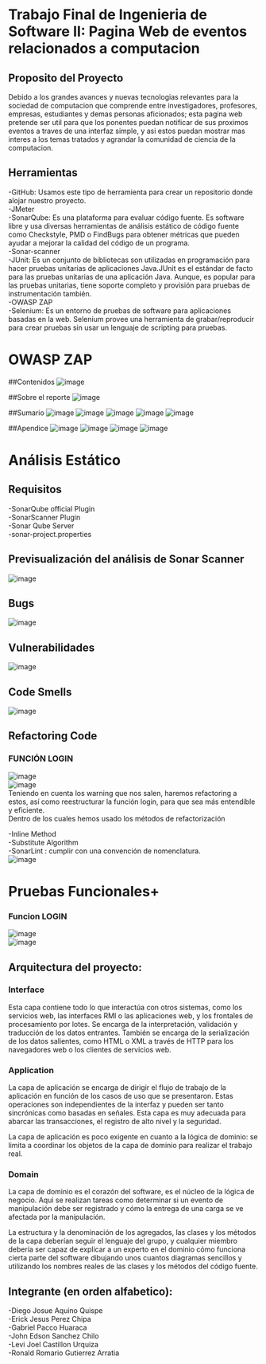 # Trabajo Final de Ingenieria de Software II: Pagina Web de eventos relacionados a computacion

## Proposito del Proyecto
Debido a los grandes avances y nuevas tecnologias relevantes para la sociedad de computacion que comprende entre investigadores, profesores, empresas, estudiantes y demas personas aficionados; esta pagina web pretende ser util para que los ponentes puedan notificar de sus proximos eventos a traves de una interfaz simple, y asi estos puedan mostrar mas interes a los temas tratados y agrandar la comunidad de ciencia de la computacion.

## Herramientas

-GitHub: Usamos este tipo de herramienta para crear un repositorio donde alojar nuestro proyecto.<br>
-JMeter<br>
-SonarQube: Es una plataforma para evaluar código fuente. Es software libre y usa diversas herramientas de análisis estático de código fuente como Checkstyle, PMD o FindBugs para obtener métricas que pueden ayudar a mejorar la calidad del código de un programa.<br>
-Sonar-scanner <br>
-JUnit: Es un conjunto de bibliotecas son utilizadas en programación para hacer pruebas unitarias de aplicaciones Java.JUnit es el estándar de facto para las pruebas unitarias de una aplicación Java. Aunque, es popular para las pruebas unitarias, tiene soporte completo y provisión para pruebas de instrumentación también. <br>
-OWASP ZAP <br>
-Selenium: Es un entorno de pruebas de software para aplicaciones basadas en la web. Selenium provee una herramienta de grabar/reproducir para crear pruebas sin usar un lenguaje de scripting para pruebas. <br>

# OWASP ZAP
##Contenidos
![image](Images/owasp1.png) 

##Sobre el reporte
![image](Images/owasp2.png) 

##Sumario
![image](Images/owasp3.png)
![image](Images/owasp4.png)
![image](Images/owasp5.png) 
![image](Images/owasp6.png) 
![image](Images/owasp7.png) 

##Apendice
![image](Images/owasp8.png)
![image](Images/owasp9.png)
![image](Images/owasp10.png)
![image](Images/owasp11.png) 

# Análisis Estático

## Requisitos

-SonarQube official Plugin <br>
-SonarScanner Plugin <br>
-Sonar Qube Server <br>
-sonar-project.properties <br>

## Previsualización del análisis de Sonar Scanner

![image](https://github.com/GabrielPacco/Proyecto_Final_IS_II/blob/ronald/Images/Capturas_Sonar_Qube/localhost_9000_dashboard_id%3DProyecto_Final_IS_II_1.0(iPad%20Air).png) <br>
## Bugs
![image](https://github.com/GabrielPacco/Proyecto_Final_IS_II/blob/ronald/Images/Capturas_Sonar_Qube/Bugs.png) <br>

## Vulnerabilidades
![image](https://github.com/GabrielPacco/Proyecto_Final_IS_II/blob/ronald/Images/Capturas_Sonar_Qube/Security_Vulnerabilities.png) <br>

## Code Smells
![image](https://github.com/GabrielPacco/Proyecto_Final_IS_II/blob/ronald/Images/Capturas_Sonar_Qube/Code_Smells.png) <br>

## Refactoring Code

### FUNCIÓN LOGIN

![image](https://github.com/GabrielPacco/Proyecto_Final_IS_II/blob/ronald/Images/funcion_login_sin.png) <br>
![image](https://github.com/GabrielPacco/Proyecto_Final_IS_II/blob/ronald/Images/funcion_login_sin2.png) <br>
Teniendo en cuenta los  warning que nos salen, haremos refactoring a estos, así como reestructurar la función login, para que sea más entendible y eficiente.<br>
Dentro de los cuales hemos usado los métodos de refactorización <br>

-Inline Method <br>
-Substitute Algorithm   <br>
-SonarLint : cumplir con una convención de nomenclatura.<br>
![image](https://github.com/GabrielPacco/Proyecto_Final_IS_II/blob/ronald/Images/funcion_login_con.png) <br>
# Pruebas Funcionales+
### Funcion LOGIN

![image](https://github.com/GabrielPacco/Proyecto_Final_IS_II/blob/ronald/Images/pruebafuncional.png) <br>
![image](https://github.com/GabrielPacco/Proyecto_Final_IS_II/blob/ronald/Images/pruebafuncional2.png) <br>

## Arquitectura del proyecto: 

### Interface
Esta capa contiene todo lo que interactúa con otros sistemas, como los servicios web, las interfaces RMI o las aplicaciones web, y los frontales de procesamiento por lotes. Se encarga de la interpretación, validación y traducción de los datos entrantes. También se encarga de la serialización de los datos salientes, como HTML o XML a través de HTTP para los navegadores web o los clientes de servicios web.

### Application
La capa de aplicación se encarga de dirigir el flujo de trabajo de la aplicación en función de los casos de uso que se presentaron.
Estas operaciones son independientes de la interfaz y pueden ser tanto sincrónicas como basadas en señales. Esta capa es muy adecuada para abarcar las transacciones, el registro de alto nivel y la seguridad.

La capa de aplicación es poco exigente en cuanto a la lógica de dominio: se limita a coordinar los objetos de la capa de dominio para realizar el trabajo real.

### Domain
La capa de dominio es el corazón del software, es el núcleo de la lógica de negocio.
Aqui se realizan tareas como determinar si un evento de manipulación debe ser registrado y cómo la entrega de una carga se ve afectada por la manipulación.

La estructura y la denominación de los agregados, las clases y los métodos de la capa deberían seguir el lenguaje del grupo, y cualquier miembro debería ser capaz de explicar a un experto en el dominio cómo funciona cierta parte del software dibujando unos cuantos diagramas sencillos y utilizando los nombres reales de las clases y los métodos del código fuente.

## Integrante (en orden alfabetico):

-Diego Josue Aquino Quispe <br>
-Erick Jesus Perez Chipa <br>
-Gabriel Pacco Huaraca <br>
-John Edson Sanchez Chilo <br>
-Levi Joel Castillon Urquiza <br>
-Ronald Romario Gutierrez Arratia  <br>

